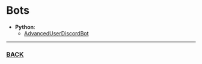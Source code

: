 # Bots
- **Python**:
  - [AdvancedUserDiscordBot](https://github.com/tiIt-dev/AdvancedUserTelegramBot)
--------
### [BACK](main.md)
